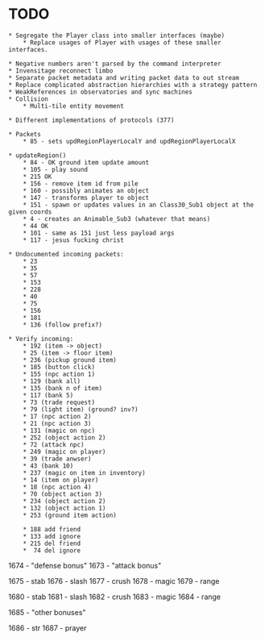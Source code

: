 ﻿# TODO
	* Segregate the Player class into smaller interfaces (maybe)
		* Replace usages of Player with usages of these smaller interfaces.

	* Negative numbers aren't parsed by the command interpreter
	* Invensitage reconnect limbo
	* Separate packet metadata and writing packet data to out stream
	* Replace complicated abstraction hierarchies with a strategy pattern
	* WeakReferences in observatories and sync machines
	* Collision
		* Multi-tile entity movement

	* Different implementations of protocols (377)

	* Packets
		* 85 - sets updRegionPlayerLocalY and updRegionPlayerLocalX

	* updateRegion()
		* 84 - OK ground item update amount
		* 105 - play sound
		* 215 OK 
		* 156 - remove item id from pile
		* 160 - possibly animates an object
		* 147 - transforms player to object
		* 151 - spawn or updates values in an Class30_Sub1 object at the given coords
		* 4 - creates an Animable_Sub3 (whatever that means)
		* 44 OK
		* 101 - same as 151 just less payload args
		* 117 - jesus fucking christ

	* Undocumented incoming packets:
		* 23
		* 35
		* 57
		* 153
		* 228
		* 40
		* 75
		* 156
		* 181
		* 136 (follow prefix?)
	
	* Verify incoming:
		* 192 (item -> object)
		* 25 (item -> floor item)
		* 236 (pickup ground item)
		* 185 (button click)
		* 155 (npc action 1)
		* 129 (bank all)
		* 135 (bank n of item)
		* 117 (bank 5)
		* 73 (trade request)
		* 79 (light item) (ground? inv?)
		* 17 (npc action 2)
		* 21 (npc action 3)
		* 131 (magic on npc)
		* 252 (object action 2)
		* 72 (attack npc)
		* 249 (magic on player)
		* 39 (trade anwser)
		* 43 (bank 10)
		* 237 (magic on item in inventory)
		* 14 (item on player)
		* 18 (npc action 4)
		* 70 (object action 3)
		* 234 (object action 2)
		* 132 (object action 1)
		* 253 (ground item action)
		
		* 188 add friend
		* 133 add ignore
		* 215 del friend
		*  74 del ignore

		
1674 - "defense bonus"
1673 - "attack bonus"

1675 - stab
1676 - slash
1677 - crush
1678 - magic
1679 - range

1680 - stab
1681 - slash
1682 - crush
1683 - magic
1684 - range

1685 - "other bonuses"

1686 - str
1687 - prayer

